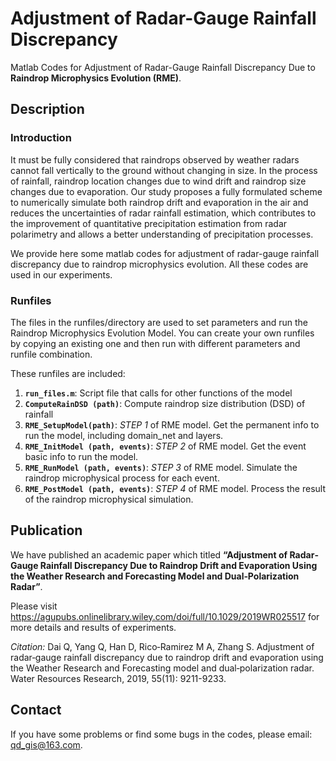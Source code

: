 # Adjustment of Radar-Gauge Rainfall Discrepancy
Matlab Codes for Adjustment of Radar-Gauge Rainfall Discrepancy Due to **Raindrop Microphysics Evolution (RME)**.

## Description
### Introduction 
It must be fully considered that raindrops observed by weather radars cannot fall vertically to the ground without changing in size. In the process of rainfall, raindrop location changes due to wind drift and raindrop size changes due to evaporation. Our study proposes a fully formulated scheme to numerically simulate both raindrop drift and evaporation in the air and reduces the uncertainties of radar rainfall estimation, which contributes to the improvement of quantitative precipitation estimation from radar polarimetry and allows a better understanding of precipitation processes.

We provide here some matlab codes for adjustment of radar-gauge rainfall discrepancy due to raindrop microphysics evolution. All these codes are used in our experiments.
	
### Runfiles
The files in the runfiles/directory are used to set parameters and run the Raindrop Microphysics Evolution Model. You can create your own runfiles by copying an existing one and then run with different parameters and runfile combination.

These runfiles are included:
1.	**`run_files.m`**: Script file that calls for other functions of the model
2.	**`ComputeRainDSD (path)`**: Compute raindrop size distribution (DSD) of rainfall
3.	**`RME_SetupModel(path)`**: *STEP 1* of RME model. Get the permanent info to run the model, including domain_net and layers.
4.	**`RME_InitModel (path, events)`**: *STEP 2* of RME model. Get the event basic info to run the model.
5.	**`RME_RunModel (path, events)`**: *STEP 3* of RME model. Simulate the raindrop microphysical process for each event.
6.	**`RME_PostModel (path, events)`**: *STEP 4* of RME model. Process the result of the raindrop microphysical simulation.

## Publication
We have published an academic paper which titled **“Adjustment of Radar‐Gauge Rainfall Discrepancy Due to Raindrop Drift and Evaporation Using the Weather Research and Forecasting Model and Dual‐Polarization Radar”**.

Please visit <https://agupubs.onlinelibrary.wiley.com/doi/full/10.1029/2019WR025517> for more details and results of experiments.

*Citation:* Dai Q, Yang Q, Han D, Rico‐Ramirez M A, Zhang S. Adjustment of radar‐gauge rainfall discrepancy due to raindrop drift and evaporation using the Weather Research and Forecasting model and dual‐polarization radar. Water Resources Research, 2019, 55(11): 9211-9233.

## Contact
If you have some problems or find some bugs in the codes, please email: qd_gis@163.com.
